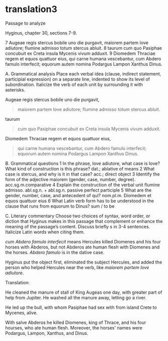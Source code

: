 # translation3

Passage to analyze

Hyginus, chapter 30, sections 7-9.

7 Augeae regis stercus bobile uno die purgavit, maiorem partem Iove adiutore; flumine admisso totum stercus abluit.
8 taurum cum quo Pasiphae concubuit ex Creta insula Mycenis vivum adduxit.
9 Diomedem Thraciae regem et equos quattuor eius, qui carne humana vescebantur, cum Abdero famulo interfecit; equorum autem nomina Podargus Lampon Xanthus Dinus.

A. Grammatical analysis
Place each verbal idea (clause, indirect statement, participial expression) on a separate line, indented to show its level of subordination. Italicize the verb of each unit by surrounding it with asterisks.

Augeae regis stercus bobile uno die purgavit, 
> maiorem partem Iove adiutore; 
> flumine admisso 
totum stercus abluit.

taurum 
> cum quo Pasiphae concubuit ex Creta insula Mycenis 
vivum adduxit.

Diomedem Thraciae regem et equos quattuor eius, 
> qui carne humana vescebantur, 
> cum Abdero famulo interfecit; 
equorum autem nomina Podargus Lampon Xanthus Dinus.

B. Grammatical questions
1 In the phrase, Iove adiutore, what case is Iove? What kind of construction is this phrase? 
dat.; ablative of means
2 What case is stercus, and why is it in that case? 
acc.; direct object
3 Identify the form of the adjective maiorem (gender, case, number, degree). 
acc.sg.m.comparative
4 Explain the construction of the verbal unit flumine admisso. 
abl.sg.n. + abl.sg.n. passive perfect participle
5 What are the gender, number, case, and antecedent of qui? 
nom.pl.m. Diomedem et equos quattuor eius
6 What Latin verb form has to be understood in the clause that runs from equorum to Dinus? 
sum / to be

C. Literary commentary
Choose two choices of syntax, word order, or diction that Hyginus makes in this passage that complement or enhance the meaning of the passage’s content. Discuss briefly s in 3-4 sentences. Italicize Latin words when citing them.

*cum Abdero famulo interfecit* means Hercules killed Diomenes and his four horses with Abderos, but not Abderos ate human flesh with Diomenes and the horses. *Abdero famulo* is in the dative case.

Hyginus put the object first, eliminated the subject Hercules, and added the person who helped Hercules near the verb, like *maiorem partem Iove adiutore*.

Translation:

He cleaned the manure of stall of King Augeas one day, with greater part of help from Jupiter. He washed all the manure away, letting go a river.

He led up the bull, with whom Pasiphae had sex with from island Crete to Mycenes, alive.

With salve Abderos he killed Diomenes, king of Thrace, and his four hourses, who ate human flesh. Moreover, the horses' names were Podargus, Lampon, Xanthus, and Dinus.
